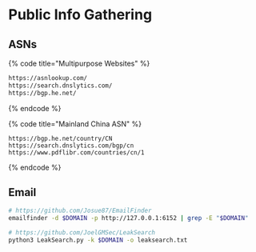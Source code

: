# Public Info Gathering

## ASNs

{% code title="Multipurpose Websites" %}
```bash
https://asnlookup.com/
https://search.dnslytics.com/
https://bgp.he.net/
```
{% endcode %}

{% code title="Mainland China ASN" %}
```
https://bgp.he.net/country/CN
https://search.dnslytics.com/bgp/cn
https://www.pdflibr.com/countries/cn/1
```
{% endcode %}

## Email

```bash
# https://github.com/Josue87/EmailFinder
emailfinder -d $DOMAIN -p http://127.0.0.1:6152 | grep -E "$DOMAIN"

# https://github.com/JoelGMSec/LeakSearch
python3 LeakSearch.py -k $DOMAIN -o leaksearch.txt
```
